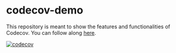# codecov-demo
This repository is meant to show the features and functionalities of Codecov. You can follow along [here](https://docs.codecov.com/docs/codecov-tutorial).

[![codecov](https://codecov.io/gh/stijn-arends/codecov-demo/branch/main/graph/badge.svg?token=Dc4zFPbIfL)](https://codecov.io/gh/stijn-arends/codecov-demo)

